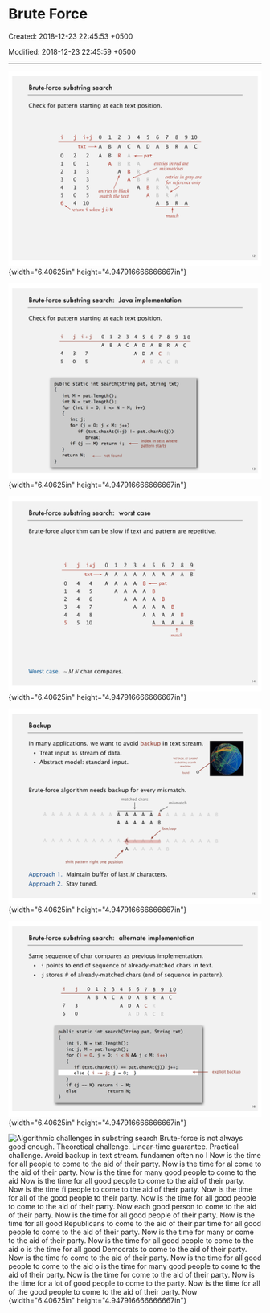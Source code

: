 # Brute Force

Created: 2018-12-23 22:45:53 +0500

Modified: 2018-12-23 22:45:59 +0500

---

![Brute-force substring search Check for pattern starting at each text position. 7 B 8 R 9 10 A 1 B B o 1 2 3 4 5 6 2 o 1 o 1 o 4 2 A R B A 3 R B 1 3 3 5 5 10 entries in red are mismatches R B A R B entries in black match the text R A entries in gray a; for reference onl BRA return i when j is M ](media/Brute-Force-image1.png){width="6.40625in" height="4.947916666666667in"}

![Brute-force substring search: Java implementation Check for pattern starting at each text position. o A 1 2 A 3 4 A A 5 D 6 A 7 B c 8 R 9 A 10 c 4 5 public int int for 3 o 7 5 static int search (String pat, M = pat. length() ; N = txt. length() ; (int i = 0; i int j; for (j --- String txt) ](media/Brute-Force-image2.png){width="6.40625in" height="4.947916666666667in"}

![Brute-force substring search: worst case Brute-force algorithm can be slow if text and pattern are repc o 1 2 3 4 5 j 4 4 4 4 4 5 o A 1 A A 4 5 6 7 8 10 2 A A A A 3 A A A A A 4 A A A A A 5 A B A A A A 6 A B A A 7 A B A A 8 A B A 9 B B match ](media/Brute-Force-image3.png){width="6.40625in" height="4.947916666666667in"}

![Backup In many applications, we want to avoid backup in text strear • Treat input as stream of data. • Abstract model: standard input. "ATTACK AT DAWN" substring search machine found Brute-force algorithm needs backup for every mismatch. matched chars A mismatch B backup ](media/Brute-Force-image4.png){width="6.40625in" height="4.947916666666667in"}

![Brute-force substring search: alternate implementation Same sequence of char compares as previous implementatio • i points to end of sequence of already-matched chars in j stores # of already-matched chars (end of sequence in 7 5 public int int for j O A 3 stati c (i 5 D 6 A BACA A 7 B c 8 9 10 RAC String txt) int i, N = txt. length(); j, M = pat. length(); search(String pat, o; ](media/Brute-Force-image5.png){width="6.40625in" height="4.947916666666667in"}

![Algorithmic challenges in substring search Brute-force is not always good enough. Theoretical challenge. Linear-time guarantee. Practical challenge. Avoid backup in text stream. fundamen often no I Now is the time for all people to come to the aid of their party. Now is the time for al come to the aid of their party. Now is the time for many good people to come to the aid Now is the time for all good people to come to the aid of their party. Now is the time fi people to come to the aid of their party. Now is the time for all of the good people to their party. Now is the time for all good people to come to the aid of their party. Now each good person to come to the aid of their party. Now is the time for all good people of their party. Now is the time for all good Republicans to come to the aid of their par time for all good people to come to the aid of their party. Now is the time for many or come to the aid of their party. Now is the time for all good people to come to the aid o is the time for all good Democrats to come to the aid of their party. Now is the time fo come to the aid of their party. Now is the time for all good people to come to the aid o is the time for many good people to come to the aid of their party. Now is the time for come to the aid of their party. Now is the time for a lot of good people to come to the party. Now is the time for all of the good people to come to the aid of their party. Now ](media/Brute-Force-image6.png){width="6.40625in" height="4.947916666666667in"}






